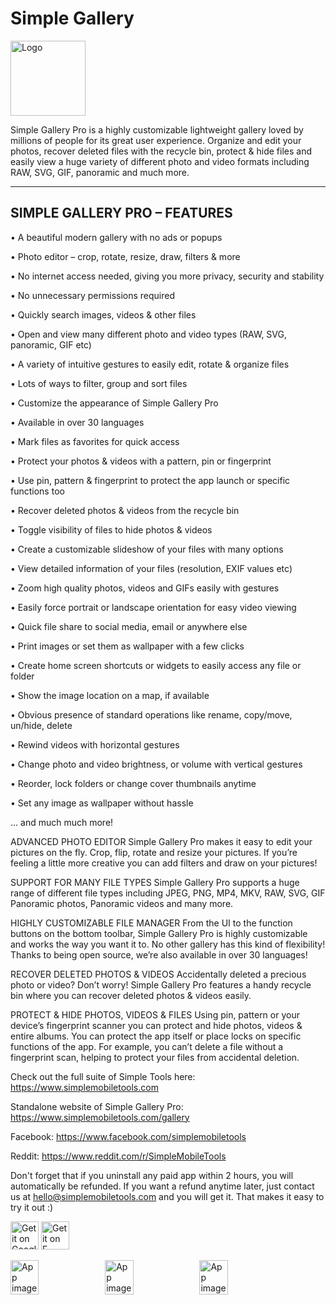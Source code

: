 # Simple Gallery

<img alt="Logo" src="fastlane/metadata/android/en-US/images/icon.png" width="120" />

Simple Gallery Pro is a highly customizable lightweight gallery loved by millions of people for its great user experience. Organize and edit your photos, recover deleted files with the recycle bin, protect & hide files and easily view a huge variety of different photo and video formats including RAW, SVG, GIF, panoramic and much more.

-------------------------------------------------
SIMPLE GALLERY PRO – FEATURES
-------------------------------------------------

• A beautiful modern gallery with no ads or popups

• Photo editor – crop, rotate, resize, draw, filters & more

• No internet access needed, giving you more privacy, security and stability

• No unnecessary permissions required

• Quickly search images, videos & other files

• Open and view many different photo and video types (RAW, SVG, panoramic, GIF etc)

• A variety of intuitive gestures to easily edit, rotate & organize files

• Lots of ways to filter, group and sort files

• Customize the appearance of Simple Gallery Pro

• Available in over 30 languages

• Mark files as favorites for quick access

• Protect your photos & videos with a pattern, pin or fingerprint

• Use pin, pattern & fingerprint to protect the app launch or specific functions too

• Recover deleted photos & videos from the recycle bin

• Toggle visibility of files to hide photos & videos

• Create a customizable slideshow of your files with many options

• View detailed information of your files (resolution, EXIF values etc)

• Zoom high quality photos, videos and GIFs easily with gestures

• Easily force portrait or landscape orientation for easy video viewing

• Quick file share to social media, email or anywhere else

• Print images or set them as wallpaper with a few clicks

• Create home screen shortcuts or widgets to easily access any file or folder

• Show the image location on a map, if available

• Obvious presence of standard operations like rename, copy/move, un/hide, delete

• Rewind videos with horizontal gestures

• Change photo and video brightness, or volume with vertical gestures

• Reorder, lock folders or change cover thumbnails anytime

• Set any image as wallpaper without hassle

… and much much more!

ADVANCED PHOTO EDITOR
Simple Gallery Pro makes it easy to edit your pictures on the fly. Crop, flip, rotate and resize your pictures. If you’re feeling a little more creative you can add filters and draw on your pictures!


SUPPORT FOR MANY FILE TYPES
Simple Gallery Pro supports a huge range of different file types including JPEG, PNG, MP4, MKV, RAW, SVG, GIF Panoramic photos, Panoramic videos and many more.


HIGHLY CUSTOMIZABLE FILE MANAGER
From the UI to the function buttons on the bottom toolbar, Simple Gallery Pro is highly customizable and works the way you want it to. No other gallery has this kind of flexibility! Thanks to being open source, we’re also available in over 30 languages!


RECOVER DELETED PHOTOS & VIDEOS
Accidentally deleted a precious photo or video? Don’t worry! Simple Gallery Pro features a handy recycle bin where you can recover deleted photos & videos easily.


PROTECT & HIDE PHOTOS, VIDEOS & FILES
Using pin, pattern or your device’s fingerprint scanner you can protect and hide photos, videos & entire albums. You can protect the app itself or place locks on specific functions of the app. For example, you can’t delete a file without a fingerprint scan, helping to protect your files from accidental deletion.


Check out the full suite of Simple Tools here:
https://www.simplemobiletools.com


Standalone website of Simple Gallery Pro:
https://www.simplemobiletools.com/gallery


Facebook:
https://www.facebook.com/simplemobiletools


Reddit:
https://www.reddit.com/r/SimpleMobileTools


Don't forget that if you uninstall any paid app within 2 hours, you will automatically be refunded. If you want a refund anytime later, just contact us at hello@simplemobiletools.com and you will get it. That makes it easy to try it out :)

<a href='https://play.google.com/store/apps/details?id=com.loitp.pro'><img src='https://simplemobiletools.com/assets/images/google-play.png' alt='Get it on Google Play' height='45' /></a>
<a href='https://f-droid.org/packages/com.loitp.pro'><img src='https://simplemobiletools.com/assets/images/f-droid.png' alt='Get it on F-Droid' height='45' /></a>

<div style="display:flex;">
<img alt="App image" src="fastlane/metadata/android/en-US/images/phoneScreenshots/english/1.jpg" width="30%">
<img alt="App image" src="fastlane/metadata/android/en-US/images/phoneScreenshots/english/2.jpg" width="30%">
<img alt="App image" src="fastlane/metadata/android/en-US/images/phoneScreenshots/english/3.jpg" width="30%">
</div>
